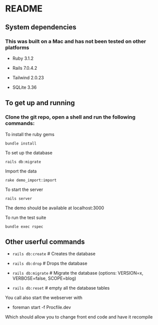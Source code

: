 # README

## System dependencies
  
### This was built on a Mac and has not been tested on other platforms

* Ruby 3.1.2
 
* Rails  7.0.4.2
 
* Tailwind 2.0.23
 
* SQLite 3.36

## To get up and running

### Clone the git repo, open a shell and run the following commands:

To install the ruby gems

`bundle install`

To set up the database

`rails db:migrate`

Import the data

`rake demo_import:import`

To start the server

`rails server`

The demo should be available at localhost:3000

To run the test suite

`bundle exec rspec`

## Other userful commands

* `rails db:create`                          # Creates the database

* `rails db:drop`                            # Drops the database

* `rails db:migrate`                         # Migrate the database (options: VERSION=x, VERBOSE=false, SCOPE=blog)

* `rails db:reset`                           # empty all the database tables

You call also start the webserver with

* foreman start -f Procfile.dev

Which should allow you to change front end code and have it recompile
